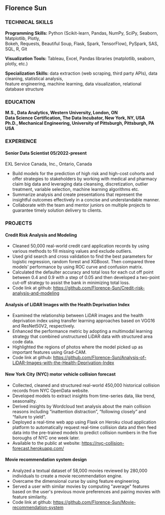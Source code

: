 ## Florence Sun



### TECHNICAL SKILLS

**Programming Skills:** 
Python (Scikit-learn, Pandas, NumPy, SciPy, Seaborn, Matplotlib, Plotly,<br/> 
Bokeh, Requests, Beautiful Soup, Flask, Spark, TensorFlow), PySpark, SAS, SQL, R, Git

**Visualization Tools:** 
Tableau, Excel, Pandas libraries (matplotlib, seaborn, plotly, etc.)

**Specialization Skills:**
data extraction (web scraping, third party APIs), data cleaning, statistical analysis, <br/>
feature engineering, machine learning, data visualization, relational database structure 



### EDUCATION

**M.S., Data Analytics, Western University, London, ON**&emsp; <br/>
**Data Science Certification, The Data Incubator, New York, NY, USA**&emsp; <br/>
**Ph.D., Mechanical Engineering, University of Pittsburgh, Pittsburgh, PA USA**&emsp;                    


### EXPERIENCE

#### Senior Data Scientist 05/2022-present
EXL Service Canada, Inc., Ontario, Canada<br/>
- Build models for the prediction of high risk and high-cost cohorts and offer strategies to stakeholders by working with medical and pharmacy claim big data and leveraging data cleansing, discretization, outlier treatment, variable selection, machine learning algorithms etc.
- Summarize analysis and create presentations that represent the insightful outcomes effectively in a concise and understandable manner. 
- Collaborate with the team and mentor juniors on multiple projects to guarantee timely solution delivery to clients. 



### PROJECTS

#### Credit Risk Analysis and Modeling
- Cleaned 50,000 real-world credit card application records by using various methods to fill missing values and exclude outliers.
- Used grid search and cross validation to find the best parameters for logistic regression, random forest and XGBoost. Then compared three models’ performance by using ROC curve and confusion matrix.
- Calculated the defaulter accuracy and total loss for each cut off point between 0.4 and 0.9 with a step of 0.05 and then developed a two-point cut-off strategy to assist the bank in minimizing total loss. 
- Code link at github: https://github.com/Florence-Sun/Credit-risk-analysis-and-modeling

#### Analysis of LiDAR Images with the Health Deprivation Index
- Examined the relationship between LiDAR images and the health deprivation index using transfer learning approaches based on VGG16 and ResNet50V2, respectively.
- Enhanced the performance metric by adopting a multimodal learning strategy that combined unstructured LiDAR data with structured area code data.
- Highlighted the regions of photos where the model picked up as important features using Grad-CAM.
- Code link at github: https://github.com/Florence-Sun/Analysis-of-LiDAR-Images-with-the-Health-Deprivation-Index

#### New York City (NYC) motor vehicle collision forecast 
- Collected, cleaned and structured real-world 450,000 historical collision records from NYC OpenData website.
- Developed models to extract insights from time-series data, like trend, seasonality.
- Derived insights by Wordcloud text analysis about the main collision reasons including “inattention distraction”, “following closely” and “failure to yield”. 
- Deployed a real-time web app using Flask on Heroku cloud application platform to automatically request real-time collision data and then feed data into the pre-trained models to predict collision numbers in the five boroughs of NYC one week later. 
- Available to the public at website: https://nyc-collision-forecast.herokuapp.com/ 

#### Movie recommendation system design
-	Analyzed a textual dataset of 58,000 movies reviewed by 280,000 individuals to create a movie recommendation engine.
-	Overcame the dimensional curse by using feature engineering. 
-	Served a user with similar movies by computing "average" features based on the user's previous movie preferences and pairing movies with feature similarity.
- Code link at github: https://github.com/Florence-Sun/Movie-recommendation-system
